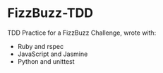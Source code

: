 # FizzBuzz-TDD
TDD Practice for a FizzBuzz Challenge, wrote with:
- Ruby and rspec
- JavaScript and Jasmine
- Python and unittest
